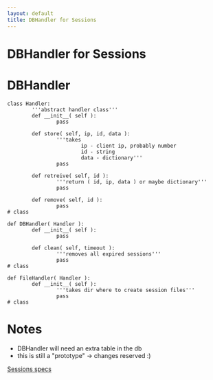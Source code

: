 ```yaml
---
layout: default
title: DBHandler for Sessions
---
```


# DBHandler for Sessions

# DBHandler


    class Handler:
            '''abstract handler class'''
            def __init__( self ):
                    pass
    
            def store( self, ip, id, data ):
                    '''takes
                            ip - client ip, probably number
                            id - string
                            data - dictionary'''
                    pass
    
            def retreive( self, id ):
                    '''return ( id, ip, data ) or maybe dictionary'''
                    pass
    
            def remove( self, id ):
                    pass
    # class
    
    def DBHandler( Handler ):
            def __init__( self ):
                    pass
    
            def clean( self, timeout ):
                    '''removes all expired sessions'''
                    pass
    # class
    
    def FileHandler( Handler ):
            def __init__( self ):
                    '''takes dir where to create session files'''
                    pass
    # class

# Notes
 * DBHandler will need an extra table in the db
 * this is still a "prototype" -> changes reserved :)

[Sessions specs](/sessions)